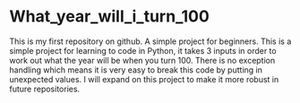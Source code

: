 # What_year_will_i_turn_100
This is my first repository on github. A simple project for beginners.
This is a simple project for learning to code in Python, it takes 3 inputs in order to work out what the year will be when you turn 100.
There is no exception handling which means it is very easy to break this code by putting in unexpected values.
I will expand on this project to make it more robust in future repositories.
